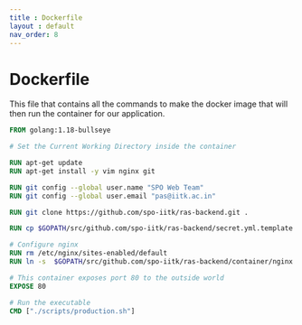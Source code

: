 ```yaml
---
title : Dockerfile
layout : default
nav_order: 8
---
```


# Dockerfile

This file that contains all the commands to make the docker image that will then run the container for our application.

```dockerfile
FROM golang:1.18-bullseye

# Set the Current Working Directory inside the container

RUN apt-get update
RUN apt-get install -y vim nginx git

RUN git config --global user.name "SPO Web Team"
RUN git config --global user.email "pas@iitk.ac.in"

RUN git clone https://github.com/spo-iitk/ras-backend.git .

RUN cp $GOPATH/src/github.com/spo-iitk/ras-backend/secret.yml.template $GOPATH/src/github.com/spo-iitk/ras-backend/secret.yml

# Configure nginx
RUN rm /etc/nginx/sites-enabled/default
RUN ln -s  $GOPATH/src/github.com/spo-iitk/ras-backend/container/nginx.conf /etc/nginx/sites-enabled/default

# This container exposes port 80 to the outside world
EXPOSE 80

# Run the executable
CMD ["./scripts/production.sh"]
```

